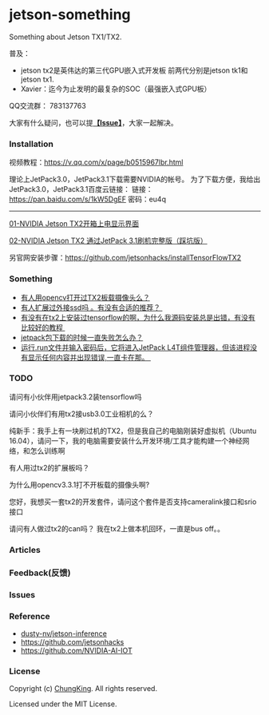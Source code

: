 # jetson-something
Something about Jetson TX1/TX2.

普及：
* jetson tx2是英伟达的第三代GPU嵌入式开发板 前两代分别是jetson tk1和jetson tx1.
* Xavier：迄今为止发明的最复杂的SOC（最强嵌入式GPU板）


QQ交流群： 783137763

大家有什么疑问，也可以提[**【Issue】**](https://github.com/HuangCongQing/jetson-something/issues)，大家一起解决。
### Installation

视频教程：https://v.qq.com/x/page/b0515967lbr.html

理论上JetPack3.0，JetPack3.1下载需要NVIDIA的帐号。
为了下载方便，我给出JetPack3.0，JetPack3.1百度云链接：
链接：https://pan.baidu.com/s/1kW5DgEF 密码：eu4q

----

[01-NVIDIA Jetson TX2开箱上电显示界面](https://www.jianshu.com/p/bd84600c886a)

[02-NVIDIA Jetson TX2 通过JetPack 3.1刷机完整版（踩坑版）](https://www.jianshu.com/p/bb4587014349)


另官网安装步骤：https://github.com/jetsonhacks/installTensorFlowTX2

### Something

* [有人用opencv打开过TX2板载摄像头么？](https://github.com/HuangCongQing/jetson-something/issues/5)
* [有人扩展过外接ssd吗 。有没有合适的推荐？ ](https://github.com/HuangCongQing/jetson-something/issues/4)
* [有没有在tx2上安装过tensorflow的啊，为什么我源码安装总是出错，有没有比较好的教程 ](https://github.com/HuangCongQing/jetson-something/issues/3)
* [jetpack包下载的时候一直失败怎么办？](https://github.com/HuangCongQing/jetson-something/issues/2)
* [运行.run文件并输入密码后，它将进入JetPack L4T组件管理器，但该进程没有显示任何内容并出现错误,一直卡在那。 ](https://github.com/HuangCongQing/jetson-something/issues/1)



### TODO
请问有小伙伴用jetpack3.2装tensorflow吗

请问小伙伴们有用tx2接usb3.0工业相机的么？

纯新手：我手上有一块刷过机的TX2，但是我自己的电脑刚装好虚拟机（Ubuntu 16.04），请问一下，我的电脑需要安装什么开发环境/工具才能构建一个神经网络，和怎么训练啊

有人用过tx2的扩展板吗？

为什么用opencv3.3.1打不开板载的摄像头啊?

您好，我想买一套tx2的开发套件，请问这个套件是否支持cameralink接口和srio接口

请问有人做过tx2的can吗？ 我在tx2上做本机回环，一直是bus off。。

### Articles





### Feedback(反馈)



### Issues

### Reference

* [dusty-nv/jetson-inference](https://github.com/dusty-nv/jetson-inference)
* https://github.com/jetsonhacks
* https://github.com/NVIDIA-AI-IOT
### License

Copyright (c) [ChungKing](https://github.com/HuangCongQing). All rights reserved.

Licensed under the MIT License.

